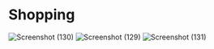 # Shopping


![Screenshot (130)](https://github.com/rajesh9711/Shopping/assets/90591526/727ca97b-8acd-470b-bbf8-98a5e467c004)
![Screenshot (129)](https://github.com/rajesh9711/Shopping/assets/90591526/b6aa28eb-8a34-4461-94a5-80fe980c7d0d)
![Screenshot (131)](https://github.com/rajesh9711/Shopping/assets/90591526/14dc0dce-318f-4811-a073-7657282e1787)
